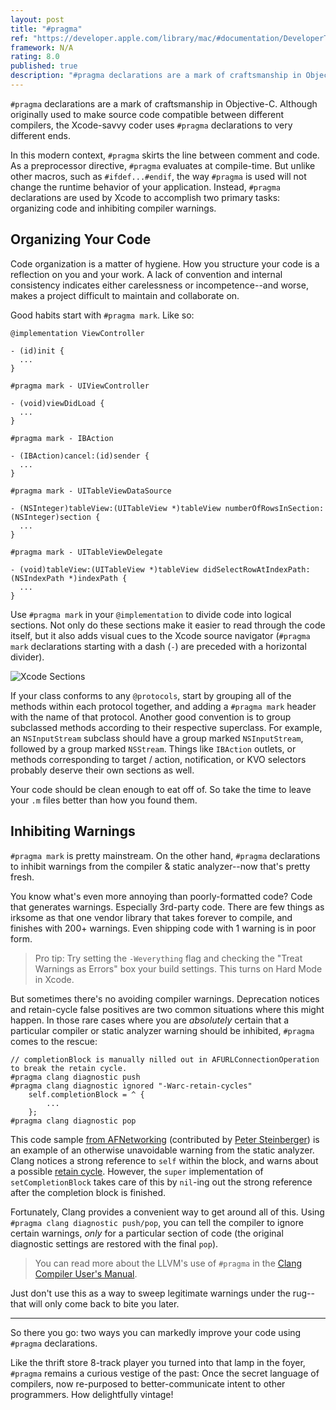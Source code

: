 ```yaml
---
layout: post
title: "#pragma"
ref: "https://developer.apple.com/library/mac/#documentation/DeveloperTools/gcc-4.0.1/gcc/Pragmas.html#Pragmas"
framework: N/A
rating: 8.0
published: true
description: "#pragma declarations are a mark of craftsmanship in Objective-C. Although originally purposed for compiling source code across many different compilers, the modern Xcode-savvy programmer uses #pragma declarations to very different ends."
---
```


`#pragma` declarations are a mark of craftsmanship in Objective-C. Although originally used to make source code compatible between different compilers, the Xcode-savvy coder uses `#pragma` declarations to very different ends.

In this modern context, `#pragma` skirts the line between comment and code. As a preprocessor directive, `#pragma` evaluates at compile-time. But unlike other macros, such as `#ifdef...#endif`, the way `#pragma` is used will not change the runtime behavior of your application. Instead, `#pragma` declarations are used by Xcode to accomplish two primary tasks: organizing code and inhibiting compiler warnings.

## Organizing Your Code

Code organization is a matter of hygiene. How you structure your code is a reflection on you and your work. A lack of convention and internal consistency indicates either carelessness or incompetence--and worse, makes a project difficult to maintain and collaborate on.

Good habits start with `#pragma mark`. Like so:

    @implementation ViewController

    - (id)init {
      ...
    }

    #pragma mark - UIViewController

    - (void)viewDidLoad {
      ...
    }

    #pragma mark - IBAction

    - (IBAction)cancel:(id)sender {
      ...
    }

    #pragma mark - UITableViewDataSource

    - (NSInteger)tableView:(UITableView *)tableView numberOfRowsInSection:(NSInteger)section {
      ...
    }

    #pragma mark - UITableViewDelegate

    - (void)tableView:(UITableView *)tableView didSelectRowAtIndexPath:(NSIndexPath *)indexPath {
      ...
    }

Use `#pragma mark` in your `@implementation` to divide code into logical sections. Not only do these sections make it easier to read through the code itself, but it also adds visual cues to the Xcode source navigator (`#pragma mark` declarations starting with a dash (`-`) are preceded with a horizontal divider). 

![Xcode Sections](http://nshipster.s3.amazonaws.com/pragma-xcode-sections.png)

If your class conforms to any `@protocols`, start by grouping all of the methods within each protocol together, and adding a `#pragma mark` header with the name of that protocol. Another good convention is to group subclassed methods according to their respective superclass. For example, an `NSInputStream` subclass should have a group marked `NSInputStream`, followed by a group marked `NSStream`. Things like `IBAction` outlets, or methods corresponding to target / action, notification, or KVO selectors probably deserve their own sections as well.

Your code should be clean enough to eat off of. So take the time to leave your `.m` files better than how you found them.

## Inhibiting Warnings

`#pragma mark` is pretty mainstream. On the other hand, `#pragma` declarations to inhibit warnings from the compiler & static analyzer--now that's pretty fresh.

You know what's even more annoying than poorly-formatted code? Code that generates warnings. Especially 3rd-party code. There are few things as irksome as that one vendor library that takes forever to compile, and finishes with 200+ warnings. Even shipping code with 1 warning is in poor form. 

> Pro tip: Try setting the `-Weverything` flag and checking the "Treat Warnings as Errors" box your build settings. This turns on Hard Mode in Xcode.

But sometimes there's no avoiding compiler warnings. Deprecation notices and retain-cycle false positives are two common situations where this might happen. In those rare cases where you are _absolutely_ certain that a particular compiler or static analyzer warning should be inhibited, `#pragma` comes to the rescue:

    // completionBlock is manually nilled out in AFURLConnectionOperation to break the retain cycle.
    #pragma clang diagnostic push
    #pragma clang diagnostic ignored "-Warc-retain-cycles"
        self.completionBlock = ^ {
            ...
        };
    #pragma clang diagnostic pop

This code sample [from AFNetworking](https://github.com/AFNetworking/AFNetworking/blob/master/AFNetworking/AFHTTPRequestOperation.m#L247) (contributed by [Peter Steinberger](https://github.com/steipete)) is an example of an otherwise unavoidable warning from the static analyzer. Clang notices a strong reference to `self` within the block, and warns about a possible [retain cycle](http://www.quora.com/What-is-a-retain-cycle). However, the `super` implementation of `setCompletionBlock` takes care of this by `nil`-ing out the strong reference after the completion block is finished.

Fortunately, Clang provides a convenient way to get around all of this. Using `#pragma clang diagnostic push/pop`, you can tell the compiler to ignore certain warnings, _only_ for a particular section of code (the original diagnostic settings are restored with the final `pop`).

> You can read more about the LLVM's use of `#pragma` in the [Clang Compiler User's Manual](http://clang.llvm.org/docs/UsersManual.html#diagnostics_pragmas). 

Just don't use this as a way to sweep legitimate warnings under the rug--that will only come back to bite you later.
  
---

So there you go: two ways you can markedly improve your code using `#pragma` declarations. 

Like the thrift store 8-track player you turned into that lamp in the foyer, `#pragma` remains a curious vestige of the past: Once the secret language of compilers, now re-purposed to better-communicate intent to other programmers. How delightfully vintage!
